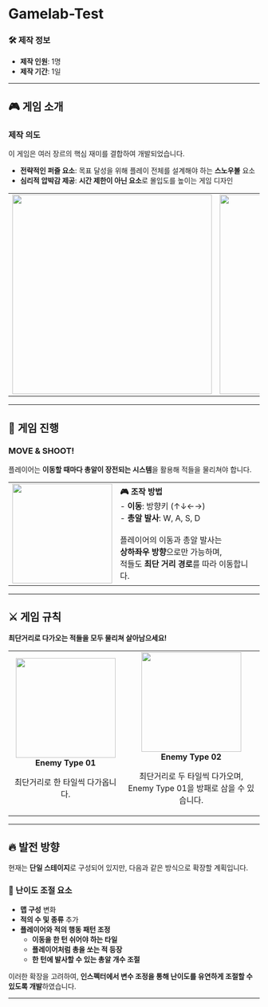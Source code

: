 # Gamelab-Test

### 🛠 제작 정보
- **제작 인원**: 1명  
- **제작 기간**: 1일  

---

## 🎮 게임 소개  

### **제작 의도**  
이 게임은 여러 장르의 핵심 재미를 결합하여 개발되었습니다.  

- **전략적인 퍼즐 요소**: 목표 달성을 위해 플레이 전체를 설계해야 하는 **스노우볼** 요소  
- **심리적 압박감 제공**: **시간 제한이 아닌 요소**로 몰입도를 높이는 게임 디자인  

<p align="center">
  <table>
    <tr>
      <td align="center">
        <img src="https://github.com/user-attachments/assets/f8dbfa38-a85a-4909-904d-a466de1c0e56" width="400">
      </td>
      <td align="center">
        <img src="https://github.com/user-attachments/assets/233924f6-09c6-4854-aff8-f2a16bab9ffa" width="400">
      </td>
    </tr>
  </table>
</p>

---

## 🚀 게임 진행  

### **MOVE & SHOOT!**  
플레이어는 **이동할 때마다 총알이 장전되는 시스템**을 활용해 적들을 물리쳐야 합니다.

<table>
  <tr>
    <td align="left">
      <img src="https://github.com/user-attachments/assets/c3d4a1a7-7164-4b65-8aec-cf352d9e333a" width="200">
    </td>
    <td>
      <strong>🎮 조작 방법</strong><br>
      - <strong>이동</strong>: 방향키 (↑↓←→) <br>
      - <strong>총알 발사</strong>: W, A, S, D <br><br>
      플레이어의 이동과 총알 발사는 <br>
      <strong>상하좌우 방향</strong>으로만 가능하며, <br>
      적들도 <strong>최단 거리 경로</strong>를 따라 이동합니다.
    </td>
  </tr>
</table>

---

## ⚔️ 게임 규칙  

**최단거리로 다가오는 적들을 모두 물리쳐 살아남으세요!**  

<table>
  <tr>
    <td align="center">
      <img src="https://github.com/user-attachments/assets/4889abe3-b329-4393-af5b-420f656ecee2" width="200">
      <br>
      <b>Enemy Type 01</b>
      <p>최단거리로 한 타일씩 다가옵니다.</p>
    </td>
    <td align="center">
      <img src="https://github.com/user-attachments/assets/1eb2869e-2f7e-4b56-9041-51316f5edf18" width="200">
      <br>
      <b>Enemy Type 02</b>
      <p>최단거리로 두 타일씩 다가오며, <br> Enemy Type 01을 방패로 삼을 수 있습니다.</p>
    </td>
  </tr>
</table>

---

## 🔥 발전 방향  

현재는 **단일 스테이지**로 구성되어 있지만, 다음과 같은 방식으로 확장할 계획입니다.  

### 📌 난이도 조절 요소  
- **맵 구성** 변화  
- **적의 수 및 종류** 추가  
- **플레이어와 적의 행동 패턴 조정**  
  - **이동을 한 턴 쉬어야 하는 타일**  
  - **플레이어처럼 총을 쏘는 적 등장**  
  - **한 턴에 발사할 수 있는 총알 개수 조절**  

이러한 확장을 고려하여, **인스펙터에서 변수 조정을 통해 난이도를 유연하게 조절할 수 있도록 개발**하였습니다.  

---
